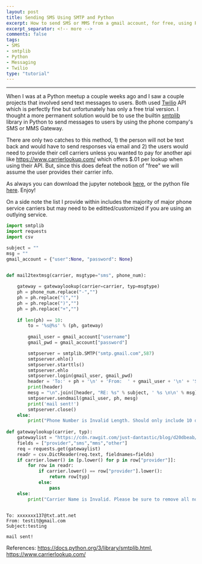 ```yaml
---
layout: post
title: Sending SMS Using SMTP and Python
excerpt: How to send SMS or MMS from a gmail account, for free, using Python and smtplib.
excerpt_separator: <!-- more -->
comments: false
tags: 
- SMS
- smtplib 
- Python 
- Messaging 
- Twilio
type: "tutorial"
---
```

---
<!-- more -->
When I was at a Python meetup a couple weeks ago and I saw a couple projects that involved send text messages to users. Both used <a href="https://www.twilio.com/">Twilio</a> API which is perfectly fine but unfortunately has only a free trial version. I thought a more permanent solution would be to use the builtin <a href="https://docs.python.org/3/library/smtplib.html">smtplib</a> library in Python to send messages to users by using the phone company's SMS or MMS Gateway.

There are only two catches to this method, 1) the person will not be text back and would have to send responses via email and 2) the users would need to provide their cell carriers unless you wanted to pay for another api like <a href="https://www.carrierlookup.com/">https://www.carrierlookup.com/</a> which offers $.01 per lookup when using their API. But, since this does defeat the notion of "free" we will assume the user provides their carrier info.

As always you can download the jupyter notebook <a href="https://github.com/just-dantastic/blog/blob/master/code/Send-SMS-Using-SMTP-and-Python.ipynb">here</a>, or the python file <a href="https://www.github.com/just-dantastic/blog/blob/master/code/Send-SMS-Using-SMTP-and-Python.py">here</a>. Enjoy!

On a side note the list I provide within includes the majority of major phone service carriers but may need to be editted/customized if you are using an outlying service.

```python
import smtplib
import requests
import csv

subject = ""
msg = ""
gmail_account = {"user":None, "password": None}


def mail2textmsg(carrier, msgtype="sms", phone_num):
    
    gateway = gatewaylookup(carrier=carrier, typ=msgtype)
    ph = phone_num.replace("-","")
    ph = ph.replace("(","")
    ph = ph.replace(")","")
    ph = ph.replace("+","")
    
    if len(ph) == 10:
        to = '%s@%s' % (ph, gateway)
    
        gmail_user = gmail_account["username"]
        gmail_pwd = gmail_account["password"]

        smtpserver = smtplib.SMTP("smtp.gmail.com",587)
        smtpserver.ehlo()
        smtpserver.starttls()
        smtpserver.ehlo
        smtpserver.login(gmail_user, gmail_pwd)
        header = 'To:' + ph + '\n' + 'From:  ' + gmail_user + '\n' + 'Subject:%s \n'
        print(header)
        mesg = "\n".join([header, "RE: %s" % subject, ' %s \n\n' % msg])
        smtpserver.sendmail(gmail_user, ph, mesg)
        print('mail sent!')
        smtpserver.close()
    else:
        print("Phone Number is Invalid Length. Should only include 10 digits.")
        
def gatewaylookup(carrier, typ):
    gatewaylist = "https://cdn.rawgit.com/just-dantastic/blog/d20dbeab/data/textmsg_carriers.ls"
    fields = ["provider","sms","mms","other"]
    req = requests.get(gatewaylist)
    readr = csv.DictReader(req.text, fieldnames=fields)
    if carrier.lower() in [p.lower() for p in row["provider"]]:
        for row in readr:
            if carrier.lower() == row["provider"].lower():
                return row[typ]
            else:
                pass
    else:
        print("Carrier Name is Invalid. Please be sure to remove all not alphanumeric characters.")
    
```

    To: xxxxxxx137@txt.att.net
    From: testit@gmail.com
    Subject:testing 
    
    mail sent!

References: https://docs.python.org/3/library/smtplib.html, https://www.carrierlookup.com/
